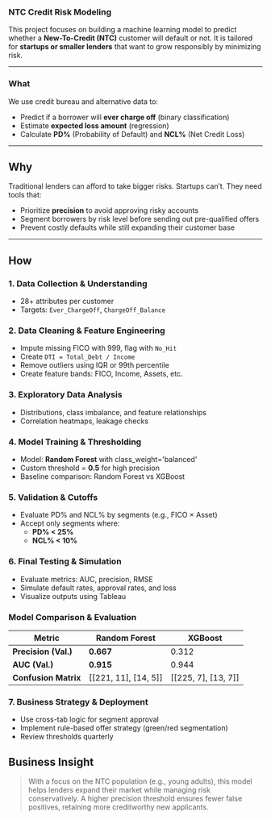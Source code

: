 ### NTC Credit Risk Modeling

This project focuses on building a machine learning model to predict whether a **New-To-Credit (NTC)** customer will default or not. It is tailored for **startups or smaller lenders** that want to grow responsibly by minimizing risk.

---

### What

We use credit bureau and alternative data to:
- Predict if a borrower will **ever charge off** (binary classification)
- Estimate **expected loss amount** (regression)
- Calculate **PD%** (Probability of Default) and **NCL%** (Net Credit Loss)

---

## Why

Traditional lenders can afford to take bigger risks. Startups can’t. They need tools that:
- Prioritize **precision** to avoid approving risky accounts
- Segment borrowers by risk level before sending out pre-qualified offers
- Prevent costly defaults while still expanding their customer base

---

##  How

### 1. Data Collection & Understanding
- 28+ attributes per customer
- Targets: `Ever_ChargeOff`, `ChargeOff_Balance`

### 2. Data Cleaning & Feature Engineering
- Impute missing FICO with 999, flag with `No_Hit`
- Create `DTI = Total_Debt / Income`
- Remove outliers using IQR or 99th percentile
- Create feature bands: FICO, Income, Assets, etc.

### 3. Exploratory Data Analysis
- Distributions, class imbalance, and feature relationships
- Correlation heatmaps, leakage checks

### 4. Model Training & Thresholding
- Model: **Random Forest** with class_weight='balanced'
- Custom threshold = **0.5** for high precision
- Baseline comparison: Random Forest vs XGBoost

### 5. Validation & Cutoffs
- Evaluate PD% and NCL% by segments (e.g., FICO × Asset)
- Accept only segments where:
  - **PD% < 25%**
  - **NCL% < 10%**

### 6. Final Testing & Simulation
- Evaluate metrics: AUC, precision, RMSE
- Simulate default rates, approval rates, and loss
- Visualize outputs using Tableau

### Model Comparison & Evaluation

| Metric                | Random Forest | XGBoost  |
|-----------------------|---------------|----------|
| **Precision (Val.)**  | **0.667**     | 0.312    |
| **AUC (Val.)**        | **0.915**     | 0.944    |
| **Confusion Matrix**  | [[221, 11], [14, 5]] | [[225, 7], [13, 7]] |
### 7. Business Strategy & Deployment
- Use cross-tab logic for segment approval
- Implement rule-based offer strategy (green/red segmentation)
- Review thresholds quarterly




## Business Insight

> With a focus on the NTC population (e.g., young adults), this model helps lenders expand their market while managing risk conservatively. A higher precision threshold ensures fewer false positives, retaining more creditworthy new applicants.
